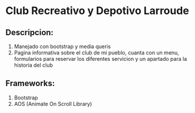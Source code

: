 # Club Recreativo y Depotivo Larroude

## Descripcion:
1. Manejado con bootstrap y media queris
2. Pagina informativa sobre el club de mi pueblo, cuanta con un menu, formularios para reservar los diferentes servicion y un apartado para la historia del club

## Frameworks:
1. Bootstrap
2. AOS (Animate On Scroll Library)